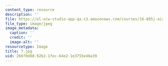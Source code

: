```yaml
---
content_type: resource
description: ''
file: https://ol-ocw-studio-app-qa.s3.amazonaws.com/courses/16-885j-aircraft-systems-engineering-fall-2005/266f0d0892b21fec64e21e3755e46a39_7.jpg
file_type: image/jpeg
image_metadata:
  caption: ''
  credit: ''
  image-alt: ''
resourcetype: Image
title: 7.jpg
uid: 266f0d08-92b2-1fec-64e2-1e3755e46a39
---
```

